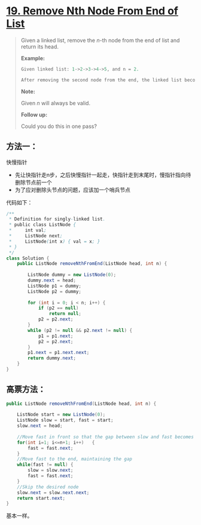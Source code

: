 # [19. Remove Nth Node From End of List][1]

> Given a linked list, remove the *n*-th node from the end of list and return its head.
>
> **Example:**
>
> ```java
> Given linked list: 1->2->3->4->5, and n = 2.
> 
> After removing the second node from the end, the linked list becomes 1->2->3->5.
> ```
>
> **Note:**
>
> Given *n* will always be valid.
>
> **Follow up:**
>
> Could you do this in one pass?



## 方法一：

快慢指针

* 先让快指针走n步，之后快慢指针一起走，快指针走到末尾时，慢指针指向待删除节点前一个
* 为了应对删除头节点的问题，应该加一个哨兵节点



代码如下：

```java
/**
 * Definition for singly-linked list.
 * public class ListNode {
 *     int val;
 *     ListNode next;
 *     ListNode(int x) { val = x; }
 * }
 */
class Solution {
    public ListNode removeNthFromEnd(ListNode head, int n) {
        
        ListNode dummy = new ListNode(0);
        dummy.next = head;
        ListNode p1 = dummy;
        ListNode p2 = dummy;
        
        for (int i = 0; i < n; i++) {
            if (p2 == null)
                return null;
            p2 = p2.next;
        }
        while (p2 != null && p2.next != null) {
            p1 = p1.next;
            p2 = p2.next;
        }
        p1.next = p1.next.next;
        return dummy.next;
    }
}
```



## 高票方法：

```java
public ListNode removeNthFromEnd(ListNode head, int n) {
    
    ListNode start = new ListNode(0);
    ListNode slow = start, fast = start;
    slow.next = head;
    
    //Move fast in front so that the gap between slow and fast becomes n
    for(int i=1; i<=n+1; i++)   {
        fast = fast.next;
    }
    //Move fast to the end, maintaining the gap
    while(fast != null) {
        slow = slow.next;
        fast = fast.next;
    }
    //Skip the desired node
    slow.next = slow.next.next;
    return start.next;
}
```

基本一样。



[1]: https://leetcode.com/problems/remove-nth-node-from-end-of-list/